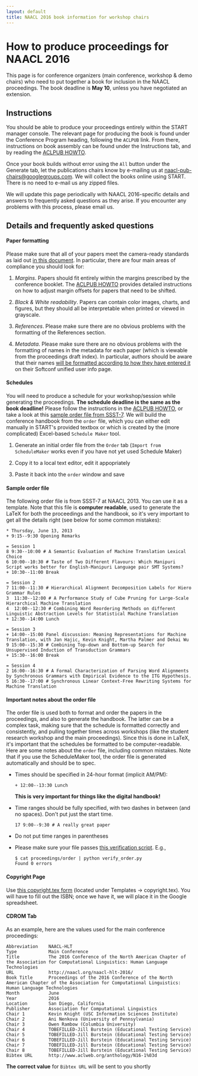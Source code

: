 ```yaml
---
layout: default
title: NAACL 2016 book information for workshop chairs
---
```


# How to produce proceedings for NAACL 2016

This page is for conference organizers (main conference, workshop &
demo chairs) who need to put together a book for inclusion in the
NAACL proceedings. The book deadline is **May 10**, unless you have
negotiated an extension.

## Instructions

You should be able to produce your proceedings entirely within the
START manager console.  The relevant page for producing the book is
found under the Conference Program heading, following the `ACLPUB`
link. From there, instructions on book assembly can be found under the
Instructions tab, and by reading the
[ACLPUB HOWTO](aclpub-howto-2010.html).

Once your book builds without error using the `All` button under the
Generate tab, let the publications chairs know by e-mailing us at
[naacl-pub-chairs@googlegroups.com](mailto:naacl-pub-chairs@googlegroups.com).
We will collect the books online using START. There is no need to
e-mail us any zipped files.

We will update this page periodically with NAACL 2016-specific details and answers to frequently
asked questions as they arise. If you encounter any problems with this
process, please email us.

## Details and frequently asked questions

#### Paper formatting

Please make sure that all of your papers meet the camera-ready standards as laid
out <a href="camera-ready-faq.html">in this document</a>. In particular, there are four main
areas of compliance you should look for:

1. *Margins*. Papers should fit entirely within the margins prescribed by the
   conference booklet. The [ACLPUB HOWTO](aclpub-howto-2010.html)
   provides detailed instructions on how to adjust
   margin offsets for papers that need to be shifted.

1.  *Black & White readability*. Papers can contain color images, charts, and
    figures, but they should all be interpretable when printed or viewed in grayscale.

1. *References*. Please make sure there are no obvious problems with the formatting of
   the References section.
   
1. *Metadata*. Please make sure there are no obvious problems with the
   formatting of names in the metadata for each paper (which is
   viewable from the proceedings draft index). In particular, authors
   should be aware that their names
   [will be formatted according to how they have entered it](camera-ready-faq.html#name-formatting)
   on their Softconf unified user info page.

#### Schedules

You will need to produce a schedule for your workshop/session while
generating the proceedings.  **The schedule deadline is the same as
the book deadline!** Please follow the instructions in the
[ACLPUB HOWTO](aclpub-howto-2010.html), or take a look at this
[sample order file from SSST-7](files/sample-order.txt). We will build
the conference handbook from the `order` file, which you can either
edit manually in START's provided textbox or which is created by the
(more complicated) Excel-based `Schedule Maker` tool.

1. Generate an initial order file from the `Order` tab (`Import from
   ScheduleMaker` works even if you have not yet used Schedule Maker)

1. Copy it to a local text editor, edit it appopriately 

1. Paste it back into the `order` window and save 

#### Sample order file

The following order file is from SSST-7 at NAACL 2013. You can use it
as a template. Note that this file is **computer readable**, used to
generate the LaTeX for both the proceedings and the handbook, so it's
very important to get all the details right (see below for some common
mistakes):

    * Thursday, June 13, 2013
    + 9:15--9:30 Opening Remarks

    = Session 1
    8 9:30--10:00 # A Semantic Evaluation of Machine Translation Lexical Choice
    6 10:00--10:30 # Taste of Two Different Flavours: Which Manipuri Script works better for English-Manipuri Language pair SMT Systems?
    + 10:30--11:00 Break

    = Session 2
    7 11:00--11:30 # Hierarchical Alignment Decomposition Labels for Hiero Grammar Rules
    3  11:30--12:00 # A Performance Study of Cube Pruning for Large-Scale Hierarchical Machine Translation
    4  12:00--12:30 # Combining Word Reordering Methods on different Linguistic Abstraction Levels for Statistical Machine Translation
    + 12:30--14:00 Lunch

    = Session 3
    + 14:00--15:00 Panel discussion: Meaning Representations for Machine Translation, with Jan Hajic, Kevin Knight, Martha Palmer and Dekai Wu
    9 15:00--15:30 # Combining Top-down and Bottom-up Search for Unsupervised Induction of Transduction Grammars
    + 15:30--16:00 Break

    = Session 4
    2 16:00--16:30 # A Formal Characterization of Parsing Word Alignments by Synchronous Grammars with Empirical Evidence to the ITG Hypothesis.
    5 16:30--17:00 # Synchronous Linear Context-Free Rewriting Systems for Machine Translation

#### Important notes about the order file

The order file is used both to format and order the papers in the
proceedings, and also to generate the handbook. The latter can be a
complex task, making sure that the schedule is formatted correctly and
consistently, and pulling together times across workshops (like the
student research workshop and the main proceedings). Since this is
done in LaTeX, it's important that the schedules be formatted to be
computer-readable.  Here are some notes about the `order` file,
including common mistakes. Note that if you use the ScheduleMaker
tool, the order file is generated automatically and should be to spec.

-  Times should be specified in 24-hour format (implicit AM/PM):

       + 12:00--13:30 Lunch

   **This is very important for things like the digital handbook!**

-  Time ranges should be fully specified, with two dashes in between
    (and no spaces). Don't put just the start time.

       17 9:00--9:30 # A really great paper

-  Do not put time ranges in parentheses

-  Please make sure your file passes [this verification script](files/verify_order.py). E.g.,

       $ cat proceedings/order | python verify_order.py
       Found 0 errors

#### Copyright Page

Use [this copyright.tex form](files/copyright.tex) (located under
Templates → copyright.tex). You will have to fill out the ISBN; once
we have it, we will place it in the Google spreadsheet.

#### CDROM Tab

As an example, here are the values used for the main conference proceedings:

    Abbreviation    NAACL-HLT
    Type	        Main Conference
    Title	        The 2016 Conference of the North American Chapter of the Association for Computational Linguistics: Human Language Technologies
    URL	            http://naacl.org/naacl-hlt-2016/
    Book Title	    Proceedings of the 2016 Conference of the North American Chapter of the Association for Computational Linguistics: Human Language Technologies
    Month	        June
    Year	        2016
    Location	    San Diego, California
    Publisher	    Association for Computational Linguistics
    Chair 1	        Kevin Knight (USC Information Sciences Institute)
    Chair 2	        Ani Nenkova (University of Pennsylvania) 
    Chair 3	        Owen Rambow (Columbia University)
    Chair 4	        TOBEFILLED-Jill Burstein (Educational Testing Service)
    Chair 5	        TOBEFILLED-Jill Burstein (Educational Testing Service)
    Chair 6	        TOBEFILLED-Jill Burstein (Educational Testing Service)
    Chair 7	        TOBEFILLED-Jill Burstein (Educational Testing Service)
    Chair 8	        TOBEFILLED-Jill Burstein (Educational Testing Service)
    Bibtex URL	    http://www.aclweb.org/anthology/N16-1%03d

**The correct value** for `Bibtex URL` will be sent to you shortly

